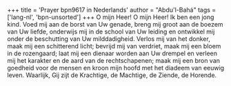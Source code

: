 +++
title = 'Prayer bpn9617 in Nederlands'
author = "Abdu'l-Bahá"
tags = ['lang-nl', 'bpn-unsorted']
+++
O mijn Heer! O mijn Heer!
Ik ben een jong kind. Voed mij aan de borst van Uw genade, breng mij groot aan de boezem van Uw liefde, onderwijs mij in de school van Uw leiding en ontwikkel mij onder de beschutting van Uw milddadigheid. Verlos mij van het donker, maak mij een schitterend licht; bevrijd mij van verdriet, maak mij een bloem in de rozengaard; laat mij een dienaar worden aan Uw drempel en verleen mij het karakter en de aard van de rechtschapenen; maak mij een bron van goedheid voor de mensen en kroon mijn hoofd met het diadeem van eeuwig leven.
Waarlijk, Gij zijt de Krachtige, de Machtige, de Ziende, de Horende.

